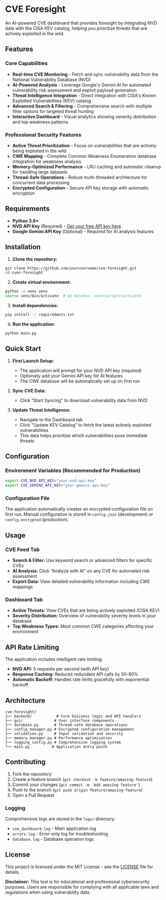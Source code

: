 # CVE Foresight

An AI-powered CVE dashboard that provides foresight by integrating NVD data with the CISA KEV catalog, helping you prioritize threats that are actively exploited in the wild.

## Features

### Core Capabilities
- **Real-time CVE Monitoring** - Fetch and sync vulnerability data from the National Vulnerability Database (NVD)
- **AI-Powered Analysis** - Leverage Google's Gemini AI for automated vulnerability risk assessment and exploit payload generation
- **Threat Intelligence Integration** - Direct integration with CISA's Known Exploited Vulnerabilities (KEV) catalog
- **Advanced Search & Filtering** - Comprehensive search with multiple filter options for targeted threat hunting
- **Interactive Dashboard** - Visual analytics showing severity distribution and top weakness patterns

### Professional Security Features
- **Active Threat Prioritization** - Focus on vulnerabilities that are actively being exploited in the wild
- **CWE Mapping** - Complete Common Weakness Enumeration database integration for weakness analysis
- **Memory-Optimized Performance** - LRU caching and automatic cleanup for handling large datasets
- **Thread-Safe Operations** - Robust multi-threaded architecture for concurrent data processing
- **Encrypted Configuration** - Secure API key storage with automatic encryption

## Requirements

- **Python 3.8+**
- **NVD API Key** (Required) - [Get your free API key here](https://nvd.nist.gov/developers/request-an-api-key)
- **Google Gemini API Key** (Optional) - Required for AI analysis features

## Installation

1. **Clone the repository:**
```bash
git clone https://github.com/yourusername/cve-foresight.git
cd cves-foresight
```

2. **Create virtual environment:**
```bash
python -m venv venv
source venv/bin/activate  # On Windows: venv\Scripts\activate
```

3. **Install dependencies:**
```bash
pip install -r requirements.txt
```

4. **Run the application:**
```bash
python main.py
```

## Quick Start

1. **First Launch Setup:**
   - The application will prompt for your NVD API key (required)
   - Optionally add your Gemini API key for AI features
   - The CWE database will be automatically set up on first run

2. **Sync CVE Data:**
   - Click "Start Syncing" to download vulnerability data from NVD

3. **Update Threat Intelligence:**
   - Navigate to the Dashboard tab
   - Click "Update KEV Catalog" to fetch the latest actively exploited vulnerabilities
   - This data helps prioritize which vulnerabilities pose immediate threats

## Configuration

### Environment Variables (Recommended for Production)
```bash
export CVE_NVD_API_KEY="your-nvd-api-key"
export CVE_GEMINI_API_KEY="your-gemini-api-key"
```

### Configuration File
The application automatically creates an encrypted configuration file on first run. Manual configuration is stored in `config.json` (development) or `config.encrypted` (production).

## Usage

### CVE Feed Tab
- **Search & Filter:** Use keyword search or advanced filters for specific CVEs
- **AI Analysis:** Click "Analyze with AI" on any CVE for automated risk assessment
- **Export Data:** View detailed vulnerability information including CWE mappings

### Dashboard Tab
- **Active Threats:** View CVEs that are being actively exploited (CISA KEV)
- **Severity Distribution:** Overview of vulnerability severity levels in your database
- **Top Weakness Types:** Most common CWE categories affecting your environment

## API Rate Limiting

The application includes intelligent rate limiting:
- **NVD API:** 5 requests per second (with API key)
- **Response Caching:** Reduces redundant API calls by 50-80%
- **Automatic Backoff:** Handles rate limits gracefully with exponential backoff

## Architecture

```
cve-foresight/
├── backend/           # Core business logic and API handlers
├── gui/              # User interface components
├── database.py       # Thread-safe database operations
├── config_manager.py # Encrypted configuration management
├── validation.py     # Input validation and security
├── memory_manager.py # Performance optimization
├── logging_config.py # Comprehensive logging system
└── main.py          # Application entry point
```



## Contributing

1. Fork the repository
2. Create a feature branch (`git checkout -b feature/amazing-feature`)
3. Commit your changes (`git commit -m 'Add amazing feature'`)
4. Push to the branch (`git push origin feature/amazing-feature`)
5. Open a Pull Request


### Logging
Comprehensive logs are stored in the `logs/` directory:
- `cve_dashboard.log` - Main application log
- `errors.log` - Error-only log for troubleshooting
- `database.log` - Database operation logs

## License

This project is licensed under the MIT License - see the [LICENSE](LICENSE) file for details.



**Disclaimer:** This tool is for educational and professional cybersecurity purposes. Users are responsible for complying with all applicable laws and regulations when using vulnerability data.
